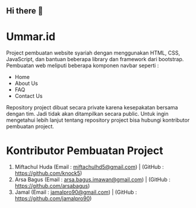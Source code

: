 ## Hi there 👋

# Ummar.id
Project pembuatan website syariah dengan menggunakan HTML, CSS, JavaScript, dan bantuan beberapa library dan framework dari bootstrap.
Pembuatan web meliputi beberapa komponen navbar seperti :
- Home
- About Us
- FAQ
- Contact Us

Repository project dibuat secara private karena kesepakatan bersama dengan tim. Jadi tidak akan ditampilkan secara public.
Untuk ingin mengetahui lebih lanjut tentang repository project bisa hubungi kontributor pembuatan project.

# Kontributor Pembuatan Project
1. Miftachul Huda (Email : miftachulhd5@gmail.com) | (GitHub : https://github.com/knock5)
2. Arsa Bagus (Email : arsa.bagus.imawan@gmail.com) | (GitHub : https://github.com/arsabagus)
3. Jamal (Email : jamalpro90@gmail.com) | (GitHub : https://github.com/jamalpro90)

